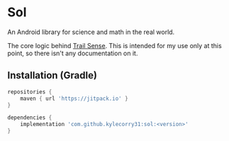 # Sol
An Android library for science and math in the real world.

The core logic behind [Trail Sense](https://github.com/kylecorry31/Trail-Sense). This is intended for my use only at this point, so there isn't any documentation on it. 

## Installation (Gradle)
```gradle
repositories {
    maven { url 'https://jitpack.io' }
}

dependencies {
    implementation 'com.github.kylecorry31:sol:<version>'
}
```
